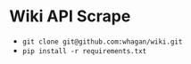 # Wiki API Scrape

* `git clone git@github.com:whagan/wiki.git`
* `pip install -r requirements.txt`

